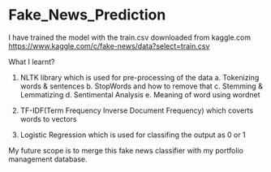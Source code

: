 # Fake_News_Prediction

I have trained the model with the train.csv downloaded from kaggle.com
https://www.kaggle.com/c/fake-news/data?select=train.csv

What I learnt?
1. NLTK library which is used for pre-processing of the data
  a. Tokenizing words & sentences
  b. StopWords and how to remove that
  c. Stemming & Lemmatizing
  d. Sentimental Analysis
  e. Meaning of word using wordnet

2. TF-IDF(Term Frequency Inverse Document Frequency) which coverts words to vectors
3. Logistic Regression which is used for classifing the output as 0 or 1

 
My future scope is to merge this fake news classifier with my portfolio management database.
